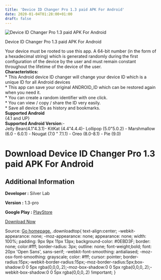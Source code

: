 ```yaml
---
title: 'Device ID Changer Pro 1.3 paid APK For Android'
date: 2020-01-04T01:28:00+01:00
draft: false
---
```


![Device ID Changer Pro 1.3 paid APK For Android](https://i0.wp.com/apkhome.net/wp-content/uploads/2020/01/Device-ID-Changer-Pro-1.3-paid.png "Device ID Changer Pro 1.3 paid APK For Android")

  

Device ID Changer Pro 1.3 paid APK For Android

Your device must be rooted to use this app. A 64-bit number (in the form of a hexadecimal string) which is generated randomly during the first configuration of the device by the user and must remain constant throughout the lifetime of the device of the user.  
**Characteristics:**  
\* This Android device ID changer will change your device ID which is a unique ID for all Android devices  
\* This app can save your original ANDROID\_ID which can be restored again when you need it.  
\* You can create a random identifier with one click.  
\* You can view / copy / share the ID very easily.  
\* Save all device IDs as history and bookmarks.  
**Supported Android**  
{4.1 and UP}  
**Supported Android Version**:-  
Jelly Bean(4.1"4.3.1)- KitKat (4.4"4.4.4)- Lollipop (5.0"5.0.2) - Marshmallow (6.0 - 6.0.1) - Nougat (7.0 " 7.1.1) - Oreo (8.0-8.1) - Pie (9.0)

Download Device ID Changer Pro 1.3 paid APK For Android
=======================================================

Additional Information
----------------------

**Developer :** Silver Lab

**Version :** 1.3-pro

**Google Play :** [PlayStore](https://play.google.com/store/apps/details?id=com.silverlab.app.deviceidchanger.pro)

  

[Download Now](https://store4app.co/post/device-id-changer-pro-1-3-paid-apk-for-android_1578074915)

  
Source: [Go homepage.](https://store4app.co/post/device-id-changer-pro-1-3-paid-apk-for-android_1578074915) .downloadtop{ text-align:center; -webkit-appearance: none; -moz-appearance: none; appearance: none; width: 100%; padding: 9px 9px 11px 13px; background-color: #0EBD3F; border: none; color:#fff; border-radius: 3px; outline: none; font-weight;bold; font: 20px 'Open Sans', sans-serif; -webkit-font-smoothing: antialiased; -moz-osx-font-smoothing: grayscale; color: #fff; cursor: pointer; border-radius:15px;-webkit-border-radius:15px;-moz-border-radius:5px;box-shadow:0 0 5px rgba(0,0,0,.2);-moz-box-shadow:0 0 5px rgba(0,0,0,.2);-webkit-box-shadow:0 0 5px rgba(0,0,0,.2) !important; }
